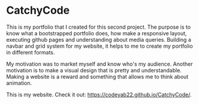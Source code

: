 # CatchyCode

This is my portfolio that I created for this second project. The purpose is to know what a bootstrapped portfolio does, how make a responsive layout, executing github pages and understanding about media queries.
Building a navbar and grid system for my website, it helps to me to create my portfolio in different formats.  

My motivation was to market myself and know who's my audience. Another motivation is to make a visual design that is pretty and understandable. 
Making a website is a reward and something that allows me to think about animation.  

This is my website. Check it out: https://codeyab22.github.io/CatchyCode/.


